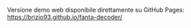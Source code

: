 Versione demo web disponibile direttamente su GitHub Pages:
https://brizio93.github.io/fanta-decoder/
